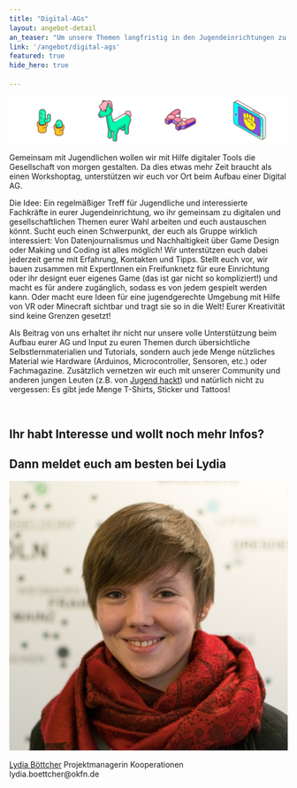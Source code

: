 ```yaml
---
title: "Digital-AGs"
layout: angebot-detail
an_teaser: "Um unsere Themen langfristig in den Jugendeinrichtungen zu verankern, unterstützen wir euch inhaltlich und organisatorisch bei der Gründung von regelmäßig stattfindenden AGs."
link: '/angebot/digital-ags'
featured: true
hide_hero: true

---
```

<img  class="img-responsive" src="/static/img/digital-ag.png" alt="Hoppenbrock CC BY-SA 4.0">

<p>
	Gemeinsam mit Jugendlichen wollen wir mit Hilfe digitaler Tools die Gesellschaft von morgen gestalten. Da dies etwas mehr Zeit braucht als einen Workshoptag, unterstützen wir euch vor Ort beim Aufbau einer Digital AG.  
</p>
<p>
	Die Idee: Ein regelmäßiger Treff für Jugendliche und interessierte Fachkräfte in eurer Jugendeinrichtung, wo ihr gemeinsam zu digitalen und gesellschaftlichen Themen eurer Wahl arbeiten und euch austauschen könnt. Sucht euch einen Schwerpunkt, der euch als Gruppe wirklich interessiert: Von Datenjournalismus und Nachhaltigkeit über Game Design oder Making und Coding ist alles möglich! Wir unterstützen euch dabei jederzeit gerne mit Erfahrung, Kontakten und Tipps. Stellt euch vor, wir bauen zusammen mit ExpertInnen ein Freifunknetz für eure Einrichtung oder ihr designt euer eigenes Game (das ist gar nicht so kompliziert!) und macht es für andere zugänglich, sodass es von jedem gespielt werden kann. Oder macht eure Ideen für eine jugendgerechte Umgebung mit Hilfe von VR oder Minecraft sichtbar und tragt sie so in die Welt! Eurer Kreativität sind keine Grenzen gesetzt!
</p>
<p>
	Als Beitrag von uns erhaltet ihr nicht nur unsere volle Unterstützung beim Aufbau eurer AG und Input zu euren Themen durch übersichtliche Selbstlernmaterialien und Tutorials, sondern auch jede Menge nützliches Material wie Hardware (Arduinos, Microcontroller, Sensoren, etc.) oder Fachmagazine. Zusätzlich vernetzen wir euch mit unserer Community und anderen jungen Leuten (z.B. von <a  class="highlight-grey" href="https://jugendhackt.org">Jugend hackt</a>) und natürlich nicht zu vergessen: Es gibt jede Menge T-Shirts, Sticker und Tattoos!
</p>
<br>

<div class="fond__grey-bright join__statement">
    <div class="container text-center">
        <div class="row">
        	<h2>Ihr habt Interesse und wollt noch mehr Infos?</h2> 
        	<h2> Dann meldet euch am besten bei Lydia</h2>
			<div class="members justify-content-md-center">
    			<a class="members-image-wrap" href="mailto:lydia.boettcher@okfn.de"><img class="img-circle member-avatar" alt="Lydia Böttcher" src="/img/avatars/lydia.jpg"></a>
    		</div>
			<p>
    			<span class="speaker-name"><a class="text__blue" href="mailto:lydia.boettcher@okfn.de">Lydia Böttcher</a> </span>Projektmanagerin Kooperationen<br> lydia.boettcher@okfn.de
			</p>
		</div>
	</div>
</div>

